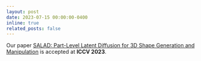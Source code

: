 ```yaml
---
layout: post
date: 2023-07-15 00:00:00-0400
inline: true
related_posts: false
---
```


Our paper [SALAD: Part-Level Latent Diffusion for 3D Shape Generation and Manipulation](https://salad3d.github.io) is accepted at **ICCV 2023**.